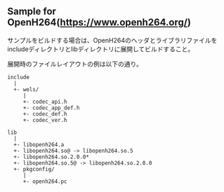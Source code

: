 ## Sample for OpenH264(https://www.openh264.org/)

サンプルをビルドする場合は、OpenH264のヘッダとライブラリファイルをincludeディレクトリとlibディレクトリに展開してビルドすること。

展開時のファイルレイアウトの例は以下の通り。

```
include
  |
  +- wels/
     |
     +- codec_api.h
     +- codec_app_def.h
     +- codec_def.h
     +- codec_ver.h

lib
  |
  +- libopenh264.a
  +- libopenh264.so@ -> libopenh264.so.5
  +- libopenh264.so.2.0.0*
  +- libopenh264.so.5@ -> libopenh264.so.2.0.0
  +- pkgconfig/
     |
     +- openh264.pc
```
